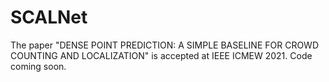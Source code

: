 # SCALNet
The paper "DENSE POINT PREDICTION: A SIMPLE BASELINE FOR CROWD COUNTING AND LOCALIZATION" is accepted at IEEE ICMEW 2021.
Code coming soon.
